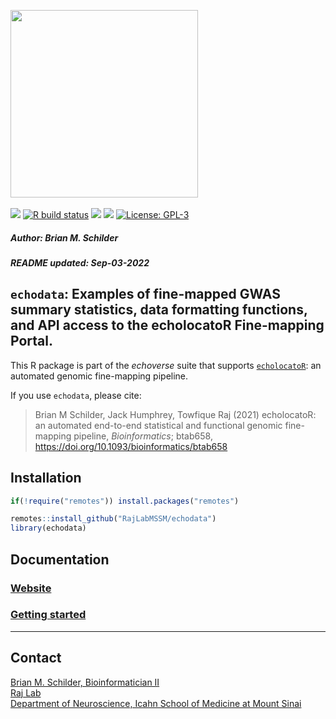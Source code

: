<img src='https://github.com/RajLabMSSM/echodata/raw/main/inst/hex/hex.png' height='300'><br><br>
[![](https://img.shields.io/badge/devel%20version-0.99.12-black.svg)](https://github.com/RajLabMSSM/echodata)
[![R build
status](https://github.com/RajLabMSSM/echodata/workflows/R-CMD-check-bioc/badge.svg)](https://github.com/RajLabMSSM/echodata/actions)
[![](https://img.shields.io/github/last-commit/RajLabMSSM/echodata.svg)](https://github.com/RajLabMSSM/echodata/commits/main)
[![](https://app.codecov.io/gh/RajLabMSSM/echodata/branch/main/graph/badge.svg)](https://app.codecov.io/gh/RajLabMSSM/echodata)
[![License:
GPL-3](https://img.shields.io/badge/license-GPL--3-blue.svg)](https://cran.r-project.org/web/licenses/GPL-3)
<h5>
Author: <i>Brian M. Schilder</i>
</h5>
<h5>
README updated: <i>Sep-03-2022</i>
</h5>

## `echodata`: Examples of fine-mapped GWAS summary statistics, data formatting functions, and API access to the echolocatoR Fine-mapping Portal.

This R package is part of the *echoverse* suite that supports
[`echolocatoR`](https://github.com/RajLabMSSM/echolocatoR): an automated
genomic fine-mapping pipeline.

If you use `echodata`, please cite:

> Brian M Schilder, Jack Humphrey, Towfique Raj (2021) echolocatoR: an
> automated end-to-end statistical and functional genomic fine-mapping
> pipeline, *Bioinformatics*; btab658,
> <https://doi.org/10.1093/bioinformatics/btab658>

## Installation

``` r
if(!require("remotes")) install.packages("remotes")

remotes::install_github("RajLabMSSM/echodata")
library(echodata)
```

## Documentation

### [Website](https://rajlabmssm.github.io/echodata)

### [Getting started](https://rajlabmssm.github.io/echodata/articles/echodata)

<hr>

## Contact

<a href="https://bschilder.github.io/BMSchilder/" target="_blank">Brian
M. Schilder, Bioinformatician II</a>  
<a href="https://rajlab.org" target="_blank">Raj Lab</a>  
<a href="https://icahn.mssm.edu/about/departments/neuroscience" target="_blank">Department
of Neuroscience, Icahn School of Medicine at Mount Sinai</a>
